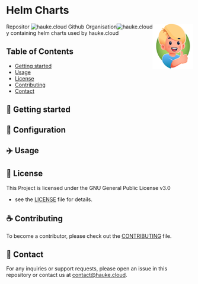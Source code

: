 

# Helm Charts

<div style="text-align: right; vertical-align: middle;">
  <img src="https://raw.githubusercontent.com/hauke-cloud/.github/main/resources/img/organisation-logo-small.png" align="right" alt="hauke.cloud logo" width="109" height="123">
  <a href="https://hauke.cloud" target="_blank">
    <img src="https://img.shields.io/badge/home-hauke.cloud-brightgreen" align="right" alt="hauke.cloud" />
  </a>
  <a href="https://github.com/hauke-cloud">
    <img src="https://img.shields.io/badge/github-hauke.cloud-blue" align="right" alt="hauke.cloud Github Organisation" />
  </a>
</div>

Repository containing helm charts used by hauke.cloud

## Table of Contents

- [Getting started](#-getting-started)
- [Usage](#-usage)
- [License](#license)
- [Contributing](#contributing)
- [Contact](#contact)

## 🚀 Getting started

## :wrench: Configuration

## :airplane: Usage

## 📄 License

This Project is licensed under the GNU General Public License v3.0

- see the [LICENSE](LICENSE) file for details.

## :coffee: Contributing

To become a contributor, please check out the [CONTRIBUTING](CONTRIBUTING.md) file.
## :email: Contact

For any inquiries or support requests, please open an issue in this
repository or contact us at [contact@hauke.cloud](mailto:contact@hauke.cloud).
